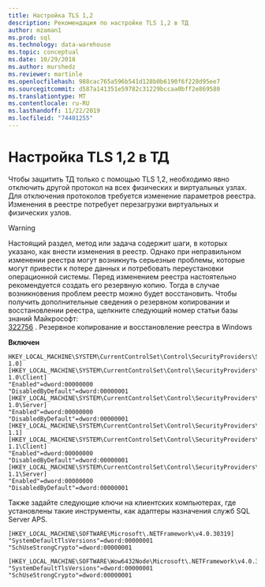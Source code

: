 ```yaml
---
title: Настройка TLS 1,2
description: Рекомендация по настройке TLS 1,2 в ТД
author: mzaman1
ms.prod: sql
ms.technology: data-warehouse
ms.topic: conceptual
ms.date: 10/29/2018
ms.author: murshedz
ms.reviewer: martinle
ms.openlocfilehash: 988cac765a596b541d128b0b6190f6f228d95ee7
ms.sourcegitcommit: d587a141351e59782c31229bccaa0bff2e869580
ms.translationtype: MT
ms.contentlocale: ru-RU
ms.lasthandoff: 11/22/2019
ms.locfileid: "74401255"
---
```

# <a name="configure-tls-12-in-aps"></a>Настройка TLS 1,2 в ТД

Чтобы защитить ТД только с помощью TLS 1,2, необходимо явно отключить другой протокол на всех физических и виртуальных узлах. Для отключения протоколов требуется изменение параметров реестра. Изменения в реестре потребует перезагрузки виртуальных и физических узлов.

> [!WARNING]
> Настоящий раздел, метод или задача содержит шаги, в которых указано, как внести изменения в реестр. Однако при неправильном изменении реестра могут возникнуть серьезные проблемы, которые могут привести к потере данных и потребовать переустановки операционной системы. Перед изменением реестра настоятельно рекомендуется создать его резервную копию. Тогда в случае возникновения проблем реестр можно будет восстановить. Чтобы получить дополнительные сведения о резервном копировании и восстановлении реестра, щелкните следующий номер статьи базы знаний Майкрософт:<br>
[322756](https://support.microsoft.com/help/322756) . Резервное копирование и восстановление реестра в Windows

**Включен**
```
HKEY_LOCAL_MACHINE\SYSTEM\CurrentControlSet\Control\SecurityProviders\SCHANNEL\Protocols\TLS 1.0]
[HKEY_LOCAL_MACHINE\SYSTEM\CurrentControlSet\Control\SecurityProviders\SCHANNEL\Protocols\TLS 1.0\Client]
"Enabled"=dword:00000000
"DisabledByDefault"=dword:00000001
[HKEY_LOCAL_MACHINE\SYSTEM\CurrentControlSet\Control\SecurityProviders\SCHANNEL\Protocols\TLS 1.0\Server]
"Enabled"=dword:00000000
"DisabledByDefault"=dword:00000001
[HKEY_LOCAL_MACHINE\SYSTEM\CurrentControlSet\Control\SecurityProviders\SCHANNEL\Protocols\TLS 1.1]
[HKEY_LOCAL_MACHINE\SYSTEM\CurrentControlSet\Control\SecurityProviders\SCHANNEL\Protocols\TLS 1.1\Client]
"Enabled"=dword:00000000
"DisabledByDefault"=dword:00000001
[HKEY_LOCAL_MACHINE\SYSTEM\CurrentControlSet\Control\SecurityProviders\SCHANNEL\Protocols\TLS 1.1\Server]
"Enabled"=dword:00000000
"DisabledByDefault"=dword:00000001
```

Также задайте следующие ключи на клиентских компьютерах, где установлены такие инструменты, как адаптеры назначения служб SQL Server APS.
```
[HKEY_LOCAL_MACHINE\SOFTWARE\Microsoft\.NETFramework\v4.0.30319]
"SystemDefaultTlsVersions"=dword:00000001
"SchUseStrongCrypto"=dword:00000001

[HKEY_LOCAL_MACHINE\SOFTWARE\Wow6432Node\Microsoft\.NETFramework\v4.0.30319]
"SystemDefaultTlsVersions"=dword:00000001
"SchUseStrongCrypto"=dword:00000001 
```



